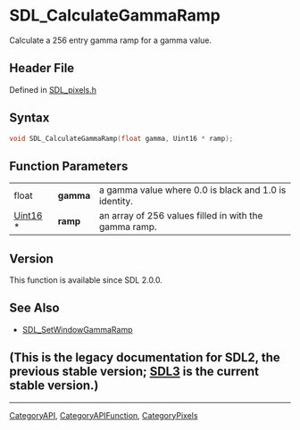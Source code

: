 # SDL_CalculateGammaRamp

Calculate a 256 entry gamma ramp for a gamma value.

## Header File

Defined in [SDL_pixels.h](https://github.com/libsdl-org/SDL/blob/SDL2/include/SDL_pixels.h)

## Syntax

```c
void SDL_CalculateGammaRamp(float gamma, Uint16 * ramp);
```

## Function Parameters

|                    |           |                                                       |
| ------------------ | --------- | ----------------------------------------------------- |
| float              | **gamma** | a gamma value where 0.0 is black and 1.0 is identity. |
| [Uint16](Uint16) * | **ramp**  | an array of 256 values filled in with the gamma ramp. |

## Version

This function is available since SDL 2.0.0.

## See Also

- [SDL_SetWindowGammaRamp](SDL_SetWindowGammaRamp)


## (This is the legacy documentation for SDL2, the previous stable version; [SDL3](https://wiki.libsdl.org/SDL3/) is the current stable version.)



----
[CategoryAPI](CategoryAPI), [CategoryAPIFunction](CategoryAPIFunction), [CategoryPixels](CategoryPixels)

